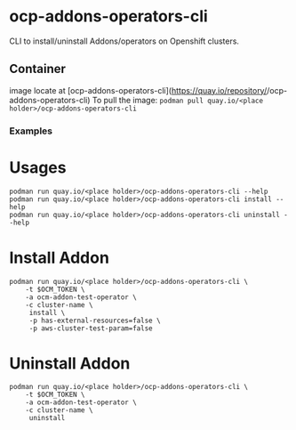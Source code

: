 # ocp-addons-operators-cli
CLI to install/uninstall Addons/operators on Openshift clusters.



## Container
image locate at [ocp-addons-operators-cli](https://quay.io/repository/<place holder>/ocp-addons-operators-cli)
To pull the image: `podman pull quay.io/<place holder>/ocp-addons-operators-cli`

### Examples
# Usages

```
podman run quay.io/<place holder>/ocp-addons-operators-cli --help
podman run quay.io/<place holder>/ocp-addons-operators-cli install --help
podman run quay.io/<place holder>/ocp-addons-operators-cli uninstall --help
```

# Install Addon

```
podman run quay.io/<place holder>/ocp-addons-operators-cli \
    -t $OCM_TOKEN \
    -a ocm-addon-test-operator \
    -c cluster-name \
     install \
     -p has-external-resources=false \
     -p aws-cluster-test-param=false
```

# Uninstall Addon

```
podman run quay.io/<place holder>/ocp-addons-operators-cli \
    -t $OCM_TOKEN \
    -a ocm-addon-test-operator \
    -c cluster-name \
     uninstall
```
